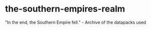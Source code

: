 # the-southern-empires-realm
"In the end, the Southern Empire fell." - Archive of the datapacks used
